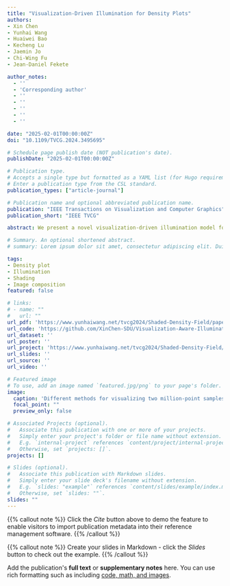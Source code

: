 ```yaml
---
title: "Visualization-Driven Illumination for Density Plots"
authors:
- Xin Chen
- Yunhai Wang
- Huaiwei Bao
- Kecheng Lu
- Jaemin Jo
- Chi-Wing Fu
- Jean-Daniel Fekete

author_notes:
  - ''
  - 'Corresponding author'
  - ''
  - ''
  - ''
  - ''
  - ''

date: "2025-02-01T00:00:00Z"
doi: "10.1109/TVCG.2024.3495695"

# Schedule page publish date (NOT publication's date).
publishDate: "2025-02-01T00:00:00Z"

# Publication type.
# Accepts a single type but formatted as a YAML list (for Hugo requirements).
# Enter a publication type from the CSL standard.
publication_types: ["article-journal"]

# Publication name and optional abbreviated publication name.
publication: "IEEE Transactions on Visualization and Computer Graphics"
publication_short: "IEEE TVCG"

abstract: We present a novel visualization-driven illumination model for density plots, a new technique to enhance density plots by effectively revealing the detailed structures in high- and medium-density regions and outliers in low-density regions, while avoiding artifacts in the density field's colors. When visualizing large and dense discrete point samples, scatterplots and dot density maps often suffer from overplotting, and density plots are commonly employed to provide aggregated views while revealing underlying structures. Yet, in such density plots, existing illumination models may produce color distortion and hide details in low-density regions, making it challenging to look up density values, compare them, and find outliers. The key novelty in this work includes (i) a visualization-driven illumination model that inherently supports density-plot-specific analysis tasks and (ii) a new image composition technique to reduce the interference between the image shading and the color-encoded density values. To demonstrate the effectiveness of our technique, we conducted a quantitative study, an empirical evaluation of our technique in a controlled study, and two case studies, exploring twelve datasets with up to two million data point samples.

# Summary. An optional shortened abstract.
# summary: Lorem ipsum dolor sit amet, consectetur adipiscing elit. Duis posuere tellus ac convallis placerat. Proin tincidunt magna sed ex sollicitudin condimentum.

tags:
- Density plot
- Illumination
- Shading
- Image composition
featured: false

# links:
# - name: ""
#   url: ""
url_pdf: 'https://www.yunhaiwang.net/tvcg2024/Shaded-Density-Field/paper.pdf'
url_code: 'https://github.com/XinChen-SDU/Visualization-Aware-Illumination-for-Density-Plots'
url_dataset: ''
url_poster: ''
url_project: 'https://www.yunhaiwang.net/tvcg2024/Shaded-Density-Field/'
url_slides: ''
url_source: ''
url_video: ''

# Featured image
# To use, add an image named `featured.jpg/png` to your page's folder. 
image:
  caption: 'Different methods for visualizing two million-point samples of the “New York TLC Trip” dataset (bottom right in (a) shows the raw plot). Our technique is shown in (d). The green box represents a high-density (HD) region, the red box shows a low-density (LD) one, i.e., outliers, and the blue box has medium-density (MD). The HD variations are faithfully revealed in (a,d), but (b,c) hinder the perception of absolute density values by using colors absent from the colormap (brown and blue). On the other hand, LD outliers are revealed in (c,d) and hidden in (a,b). Finally, the MD structures are revealed in (b,c,d) and hidden in (a). Our Visualization-driven Illuminated Density Plot (VIDP) not only shows the density variations using colors similar to (a) but also reveals MD structures and LD outliers.'
  focal_point: ""
  preview_only: false

# Associated Projects (optional).
#   Associate this publication with one or more of your projects.
#   Simply enter your project's folder or file name without extension.
#   E.g. `internal-project` references `content/project/internal-project/index.md`.
#   Otherwise, set `projects: []`.
projects: []

# Slides (optional).
#   Associate this publication with Markdown slides.
#   Simply enter your slide deck's filename without extension.
#   E.g. `slides: "example"` references `content/slides/example/index.md`.
#   Otherwise, set `slides: ""`.
slides: ""
---
```


{{% callout note %}}
Click the *Cite* button above to demo the feature to enable visitors to import publication metadata into their reference management software.
{{% /callout %}}

{{% callout note %}}
Create your slides in Markdown - click the *Slides* button to check out the example.
{{% /callout %}}

Add the publication's **full text** or **supplementary notes** here. You can use rich formatting such as including [code, math, and images](https://docs.hugoblox.com/content/writing-markdown-latex/).
